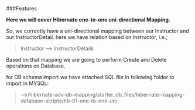 ###Features

**Here we will cover Hibernate one-to-one uni-directional Mapping.**

So, we currently have a uni-directional mapping between our Instructor and our InstructorDetail. here we have relation based on Instructor, i.e.;
 
> Instructor --> InstructorDetails

 
 Based on that mapping we are going to perform Create and Delete operations on Database.
 
 for DB schema import we have attached SQL file in following folder to import in MYSQL:
 
>  -->/hibernate-adv-db-mapping/starter_db_files/hibernate-mapping-database-scripts/hb-01-one-to-one-uni